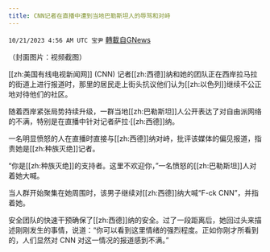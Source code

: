 ```yaml
---
title: CNN记者在直播中遭到当地巴勒斯坦人的辱骂和对峙
---
```

`10/21/2023 4:56 AM UTC 宝尹` [轉載自GNews](https://gnews.org/articles/1862061)

（封面图片：视频截图）

[[zh:美国有线电视新闻网]] (CNN) 记者[[zh:西德]]纳和她的团队正在西岸拉马拉的街道上进行报道时，那里的居民走上街头抗议他们认为[[zh:以色列]]继续不公正地对待他们的社区。

随着西岸紧张局势持续升级，一群当地[[zh:巴勒斯坦]]人公开表达了对自由派网络的不满，特别是在直播中针对记者萨拉·[[zh:西德]]纳。

一名明显愤怒的人在直播时直接与[[zh:西德]]纳对峙，批评该媒体的偏见报道，指责她是[[zh:种族灭绝]]记者。

“你是[[zh:种族灭绝]]的支持者。这里不欢迎你，”一名愤怒的[[zh:巴勒斯坦]]人对着她大喊。

当人群开始聚集在她周围时，该男子继续对[[zh:西德]]纳大喊“F-ck CNN”，并指着她。

安全团队的快速干预确保了[[zh:西德]]纳的安全。过了一段距离后，她回过头来描述刚刚发生的事情，说道：“你可以看到这里情绪的强烈程度。正如你刚才所看到的，人们显然对 CNN 对这一情况的报道感到不满。”
